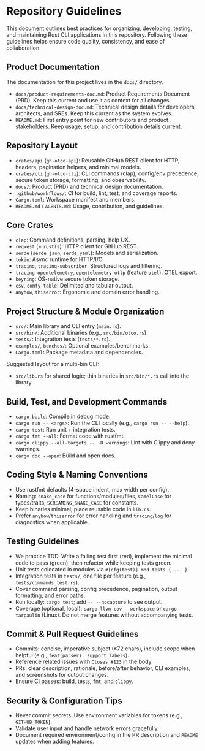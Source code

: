 # Repository Guidelines
This document outlines best practices for organizing, developing, testing, and maintaining Rust CLI applications in this repository. Following these guidelines helps ensure code quality, consistency, and ease of collaboration.

## Product Documentation
The documentation for this project lives in the `docs/` directory.
- `docs/product-requirements-doc.md`: Product Requirements Document (PRD). Keep this current and use it as context for all changes.
- `docs/technical-design-doc.md`: Technical design details for developers, architects, and SREs. Keep this current as the system evolves.
- `README.md`: First entry point for new contributors and product stakeholders. Keep usage, setup, and contribution details current.

## Repository Layout
- `crates/api` (`gh-otco-api`): Reusable GitHub REST client for HTTP, headers, pagination helpers, and minimal models.
- `crates/cli` (`gh-otco-cli`): CLI commands (clap), config/env precedence, secure token storage, formatting, and observability.
- `docs/`: Product (PRD) and technical design documentation.
- `.github/workflows/`: CI for build, lint, test, and coverage reports.
- `Cargo.toml`: Workspace manifest and members.
- `README.md` / `AGENTS.md`: Usage, contribution, and guidelines.

## Core Crates
- `clap`: Command definitions, parsing, help UX.
- `reqwest` (+ `rustls`): HTTP client for GitHub REST.
- `serde` (`serde_json`, `serde_yaml`): Models and serialization.
- `tokio`: Async runtime for HTTP/I/O.
- `tracing`, `tracing-subscriber`: Structured logs and filtering.
- `tracing-opentelemetry`, `opentelemetry-otlp` (feature `otel`): OTEL export.
- `keyring`: OS-native secure token storage.
- `csv`, `comfy-table`: Delimited and tabular output.
- `anyhow`, `thiserror`: Ergonomic and domain error handling.

## Project Structure & Module Organization
- `src/`: Main library and CLI entry (`main.rs`).
- `src/bin/`: Additional binaries (e.g., `src/bin/otco.rs`).
- `tests/`: Integration tests (`tests/*.rs`).
- `examples/`, `benches/`: Optional examples/benchmarks.
- `Cargo.toml`: Package metadata and dependencies.

Suggested layout for a multi-bin CLI:
- `src/lib.rs` for shared logic; thin binaries in `src/bin/*.rs` call into the library.

## Build, Test, and Development Commands
- `cargo build`: Compile in debug mode.
- `cargo run -- <args>`: Run the CLI locally (e.g., `cargo run -- --help`).
- `cargo test`: Run unit + integration tests.
- `cargo fmt --all`: Format code with rustfmt.
- `cargo clippy --all-targets -- -D warnings`: Lint with Clippy and deny warnings.
- `cargo doc --open`: Build and open docs.

## Coding Style & Naming Conventions
- Use rustfmt defaults (4-space indent, max width per config).
- Naming: `snake_case` for functions/modules/files, `CamelCase` for types/traits, `SCREAMING_SNAKE_CASE` for constants.
- Keep binaries minimal; place reusable code in `lib.rs`.
- Prefer `anyhow`/`thiserror` for error handling and `tracing`/`log` for diagnostics when applicable.

## Testing Guidelines
- We practice TDD. Write a failing test first (red), implement the minimal code to pass (green), then refactor while keeping tests green.
- Unit tests colocated in modules via `#[cfg(test)] mod tests { ... }`.
- Integration tests in `tests/`, one file per feature (e.g., `tests/commands_test.rs`).
- Cover command parsing, config precedence, pagination, output formatting, and error paths.
- Run locally: `cargo test`; add `-- --nocapture` to see output.
- Coverage (optional, local): `cargo llvm-cov --workspace` or `cargo tarpaulin` (Linux). Do not merge features without accompanying tests.

## Commit & Pull Request Guidelines
- Commits: concise, imperative subject (≤72 chars), include scope when helpful (e.g., `feat(parser): support labels`).
- Reference related issues with `Closes #123` in the body.
- PRs: clear description, rationale, before/after behavior, CLI examples, and screenshots for output changes.
- Ensure CI passes: build, tests, `fmt`, and `clippy`.

## Security & Configuration Tips
- Never commit secrets. Use environment variables for tokens (e.g., `GITHUB_TOKEN`).
- Validate user input and handle network errors gracefully.
- Document required environment/config in the PR description and `README` updates when adding features.
